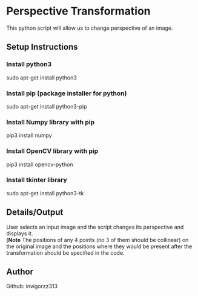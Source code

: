 # Perspective Transformation
This python script will allow us to change perspective of an image.

## Setup Instructions
### Install python3
sudo apt-get install python3
### Install pip (package installer for python)
sudo apt-get install python3-pip
### Install Numpy library with pip
pip3 install numpy
### Install OpenCV library with pip
pip3 install opencv-python
### Install tkinter library
sudo apt-get install python3-tk

## Details/Output
User selects an input image and the script changes its perspective and displays it.  
(**Note** The positions of any 4 points (no 3 of them should be collinear) on the original image and the positions where they would be present after the transformation should be specified in the code.

## Author
Github: invigorzz313